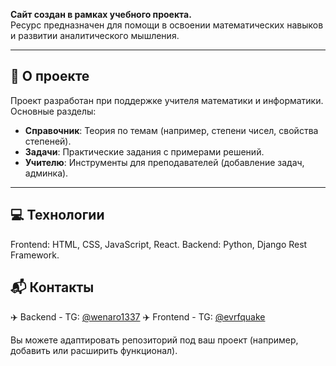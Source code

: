 **Сайт создан в рамках учебного проекта.**  
Ресурс предназначен для помощи в освоении математических навыков и развитии аналитического мышления.

---

## 📖 О проекте

Проект разработан при поддержке учителя математики и информатики. Основные разделы:
- **Справочник**: Теория по темам (например, степени чисел, свойства степеней).
- **Задачи**: Практические задания с примерами решений.
- **Учителю**: Инструменты для преподавателей (добавление задач, админка).

---

## 💻 Технологии

Frontend: HTML, CSS, JavaScript, React.
Backend: Python, Django Rest Framework.

## 📬 Контакты

✈️ Backend - TG: [@wenaro1337](https://t.me/wenaro1337)
✈️ Frontend - TG: [@evrfquake](https://t.me/evrfquake)

Вы можете адаптировать репозиторий под ваш проект (например, добавить или расширить функционал).

